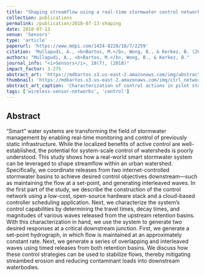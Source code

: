 ```yaml
---
title: "Shaping streamflow using a real-time stormwater control network"
collection: publications
permalink: /publication/2018-07-13-shaping
date: 2018-07-13
venue: 'Sensors'
type: 'article'
paperurl: 'https://www.mdpi.com/1424-8220/18/7/2259'
citation: 'Mullapudi, A., <b>Bartos, M.</b>, Wong, B., & Kerkez, B. (2018). Shaping streamflow using a real-time stormwater control network. <i>Sensors</i>, 18(7). doi:10.3390/s18072259'
authors: "Mullapudi, A., <b>Bartos, M.</b>, Wong, B., & Kerkez, B."
journal_info: "<i>Sensors</i>, 18(7), (2018)"
impact_factor: 3.275
abstract_art: 'https://mdbartos.s3.us-east-2.amazonaws.com/img/abstract_art_5.png'
thumbnail: 'https://mdbartos.s3.us-east-2.amazonaws.com/img/ctrl_network_thumb.png'
abstract_art_caption: 'Characterization of control actions in pilot stormwater control network. In the first two experiments, the valve at site A is opened for 1-h and 4-h durations. For the third experiment, the valve is held open indefinitely. The resulting waves travel through a constructed wetland (site C) before arriving at the outlet of the watershed. Wave depth (black line) is measured at the wetland, while flow rate (red line) is measured at the outlet.'
tags: ['wireless-sensor-networks', 'control']
---
```


## Abstract

“Smart” water systems are transforming the field of stormwater management by enabling real-time monitoring and control of previously static infrastructure. While the localized benefits of active control are well-established, the potential for system-scale control of watersheds is poorly understood. This study shows how a real-world smart stormwater system can be leveraged to shape streamflow within an urban watershed. Specifically, we coordinate releases from two internet-controlled stormwater basins to achieve desired control objectives downstream—such as maintaining the flow at a set-point, and generating interleaved waves. In the first part of the study, we describe the construction of the control network using a low-cost, open-source hardware stack and a cloud-based controller scheduling application. Next, we characterize the system’s control capabilities by determining the travel times, decay times, and magnitudes of various waves released from the upstream retention basins. With this characterization in hand, we use the system to generate two desired responses at a critical downstream junction. First, we generate a set-point hydrograph, in which flow is maintained at an approximately constant rate. Next, we generate a series of overlapping and interleaved waves using timed releases from both retention basins. We discuss how these control strategies can be used to stabilize flows, thereby mitigating streambed erosion and reducing contaminant loads into downstream waterbodies.

